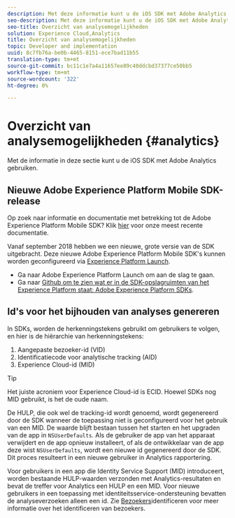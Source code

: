 ```yaml
---
description: Met deze informatie kunt u de iOS SDK met Adobe Analytics gebruiken.
seo-description: Met deze informatie kunt u de iOS SDK met Adobe Analytics gebruiken.
seo-title: Overzicht van analysemogelijkheden
solution: Experience Cloud,Analytics
title: Overzicht van analysemogelijkheden
topic: Developer and implementation
uuid: 8c7fb76a-be0b-4465-8151-ece7bad11b55
translation-type: tm+mt
source-git-commit: bc11c1e7a4a11657ee89c40ddcbd37377ce50bb5
workflow-type: tm+mt
source-wordcount: '322'
ht-degree: 0%

---
```



# Overzicht van analysemogelijkheden {#analytics}

Met de informatie in deze sectie kunt u de iOS SDK met Adobe Analytics gebruiken.

## Nieuwe Adobe Experience Platform Mobile SDK-release

Op zoek naar informatie en documentatie met betrekking tot de Adobe Experience Platform Mobile SDK? Klik [hier](https://aep-sdks.gitbook.io/docs/) voor onze meest recente documentatie.

Vanaf september 2018 hebben we een nieuwe, grote versie van de SDK uitgebracht. Deze nieuwe Adobe Experience Platform Mobile SDK&#39;s kunnen worden geconfigureerd via [Experience Platform Launch](https://www.adobe.com/experience-platform/launch.html).

* Ga naar Adobe Experience Platform Launch om aan de slag te gaan.
* Ga naar [Github om te zien wat er in de SDK-opslagruimten van het Experience Platform staat: Adobe Experience Platform SDKs](https://github.com/Adobe-Marketing-Cloud/acp-sdks).

## Id&#39;s voor het bijhouden van analyses genereren

In SDKs, worden de herkenningstekens gebruikt om gebruikers te volgen, en hier is de hiërarchie van herkenningstekens:

1. Aangepaste bezoeker-id (VID)
1. Identificatiecode voor analytische tracking (AID)
1. Experience Cloud-id (MID)

>[!TIP]
>
>Het juiste acroniem voor Experience Cloud-id is ECID. Hoewel SDKs nog MID gebruikt, is het de oude naam.

De HULP, die ook wel de tracking-id wordt genoemd, wordt gegenereerd door de SDK wanneer de toepassing niet is geconfigureerd voor het gebruik van een MID. De waarde blijft bestaan tussen het starten en het upgraden van de app in `NSUserDefaults`. Als de gebruiker de app van het apparaat verwijdert en de app opnieuw installeert, of als de ontwikkelaar van de app deze wist `NSUserDefaults`, wordt een nieuwe id gegenereerd door de SDK. Dit proces resulteert in een nieuwe gebruiker in Analytics rapportering.

Voor gebruikers in een app die Identity Service Support (MID) introduceert, worden bestaande HULP-waarden verzonden met Analytics-resultaten en bevat de treffer voor Analytics een HULP en een MID. Voor nieuwe gebruikers in een toepassing met identiteitsservice-ondersteuning bevatten de analyseverzoeken alleen een id. Zie [Bezoekers](https://docs.adobe.com/content/help/en/analytics/export/analytics-data-feed/data-feed-contents/datafeeds-visid.html)identificeren voor meer informatie over het identificeren van bezoekers.
